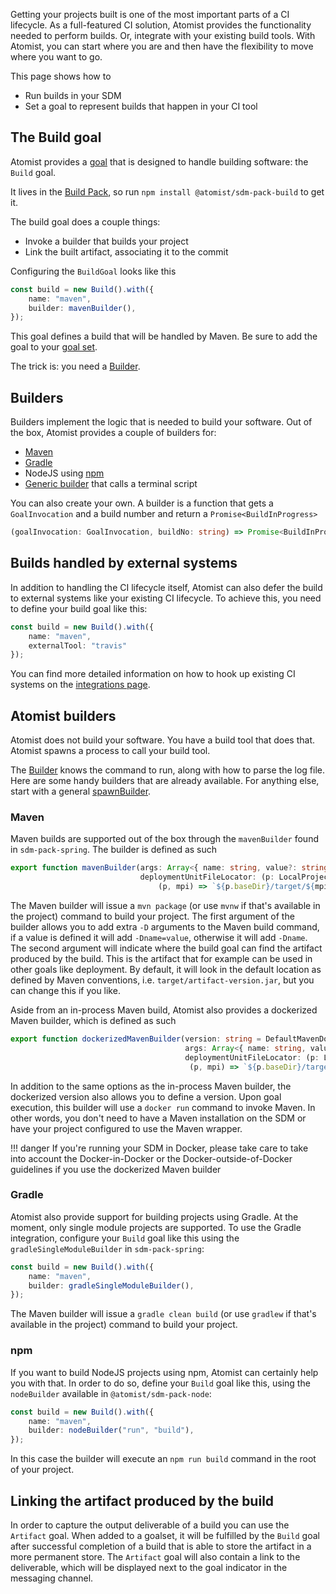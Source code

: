 Getting your projects built is one of the most important parts of a CI lifecycle. 
As a full-featured CI solution, Atomist provides the functionality needed to perform builds.
Or, integrate with your existing build tools. With Atomist, you can start where you are and then have the flexibility to move where you want to go.

This page shows how to

* Run builds in your SDM
* Set a goal to represent builds that happen in your CI tool

## The Build goal

Atomist provides a [goal](goal.md) that is designed to handle building software: the `Build` goal. 

It lives in the [Build Pack][build-pack], so run `npm install @atomist/sdm-pack-build` to get it.

The build goal does a couple things:

* Invoke a builder that builds your project
* Link the built artifact, associating it to the commit

Configuring the `BuildGoal` looks like this

``` typescript
const build = new Build().with({
    name: "maven",
    builder: mavenBuilder(),
});
```

This goal defines a build that will be handled by Maven.
Be sure to add the goal to your [goal set](set-goals.md).

The trick is: you need a [Builder][].

[build-pack]: ../pack/build.md
[builder]: https://atomist.github.io/sdm-pack-build/modules/_lib_support_build_executebuild_.html#builder (API Doc for Builder)

## Builders

Builders implement the logic that is needed to build your software. Out of the box, Atomist provides a couple of builders for:

* [Maven](#maven)
* [Gradle](#gradle)
* NodeJS using [npm](#npm)
* [Generic builder](spawn-builder.md) that calls a terminal script

<!-- TODO: link to pages that detail each -->

You can also create your own.
A builder is a function that gets a `GoalInvocation` and a build number and return a `Promise<BuildInProgress>`

``` typescript
(goalInvocation: GoalInvocation, buildNo: string) => Promise<BuildInProgress>
```

## Builds handled by external systems

In addition to handling the CI lifecycle itself, Atomist can also defer the build to external systems like your existing CI lifecycle. To achieve this, you need to define your build goal like this:

``` typescript
const build = new Build().with({
    name: "maven",
    externalTool: "travis"
});
```

You can find more detailed information on how to hook up existing CI systems on the [integrations page](../user/ci.md).


## Atomist builders

Atomist does not build your software. You have a build tool that does that. Atomist
spawns a process to call your build tool.

The [Builder][] knows the command to run, along with how to parse the log file.
Here are some handy builders that are already available. For anything else, start
with a general [spawnBuilder](spawn-builder.md).

### Maven

Maven builds are supported out of the box through the `mavenBuilder` found in `sdm-pack-spring`.  The builder is defined as such

``` typescript
export function mavenBuilder(args: Array<{ name: string, value?: string }> = [],
                             deploymentUnitFileLocator: (p: LocalProject, mpi: VersionedArtifact) => string =
                                 (p, mpi) => `${p.baseDir}/target/${mpi.artifact}-${mpi.version}.jar`): Builder
```

The Maven builder will issue a `mvn package` (or use `mvnw` if that's available in the project) command to build your project. The first argument of the builder allows you to add extra `-D` arguments to the Maven build command, if a value is defined it will add `-Dname=value`, otherwise it will add `-Dname`.  The second argument will indicate where the build goal can find the artifact produced by the build. This is the artifact that for example can be used in other goals like deployment. By default, it will look in the default location as defined by Maven conventions, i.e. `target/artifact-version.jar`, but you can
change this if you like.

Aside from an in-process Maven build, Atomist also provides a dockerized Maven builder, which is defined as such

``` typescript
export function dockerizedMavenBuilder(version: string = DefaultMavenDockerVersion,
                                       args: Array<{ name: string, value?: string }> = [],
                                       deploymentUnitFileLocator: (p: LocalProject, mpi: VersionedArtifact) => string =
                                        (p, mpi) => `${p.baseDir}/target/${mpi.artifact}-${mpi.version}.jar`): Builder
```

In addition to the same options as the in-process Maven builder, the dockerized version also allows you to define a version. Upon goal execution, this builder will use a `docker run` command to invoke Maven. In other words, you don't need to have a Maven installation on the SDM or have your project configured to use the Maven wrapper.

!!! danger
    If you're running your SDM in Docker, please take care to take into account the Docker-in-Docker or the Docker-outside-of-Docker guidelines if you use the dockerized Maven builder

### Gradle

Atomist also provide support for building projects using Gradle. At the moment, only single module projects are supported. To use the Gradle integration, configure your `Build` goal like this using the `gradleSingleModuleBuilder` in `sdm-pack-spring`:

``` typescript
const build = new Build().with({
    name: "maven",
    builder: gradleSingleModuleBuilder(),
});
```

The Maven builder will issue a `gradle clean build` (or use `gradlew` if that's available in the project) command to build your project.

### npm

If you want to build NodeJS projects using npm, Atomist can certainly help you with that. In order to do so, define your `Build` goal like this, using the `nodeBuilder` available in `@atomist/sdm-pack-node`:

``` typescript
const build = new Build().with({
    name: "maven",
    builder: nodeBuilder("run", "build"),
});
```

In this case the builder will execute an `npm run build` command in the root of your project.

<!-- TODO ## Storing build logs -->

## Linking the artifact produced by the build

In order to capture the output deliverable of a build you can use the `Artifact` goal.
 When added to a goalset, it will be fulfilled by the `Build` goal after successful completion of a build that is able to store the artifact in a more permanent store. 
The `Artifact` goal will also contain a link to the deliverable, which will be displayed next to the goal indicator in the messaging channel.
